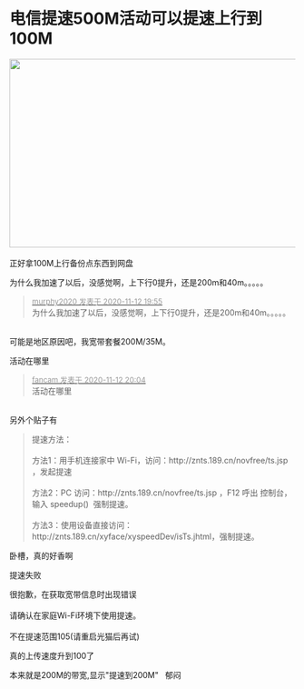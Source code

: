 # 电信提速500M活动可以提速上行到100M


<img id="aimg_Ks21l" onclick="zoom(this, this.src, 0, 0, 0)" class="zoom" width="600" height="332" src="https://s3.ax1x.com/2020/11/12/Bz2uuV.png" onmouseover="img_onmouseoverfunc(this)" onclick="zoom(this)" style="cursor:pointer" border="0" alt="" /><br />
<br />
正好拿100M上行备份点东西到网盘<img src="static/image/smiley/default/lol.gif" smilieid="12" border="0" alt="" /> 

为什么我加速了以后，没感觉啊，上下行0提升，还是200m和40m。。。。。

<div class="quote"><blockquote><font size="2"><a href="https://www.hostloc.com/forum.php?mod=redirect&amp;goto=findpost&amp;pid=9445149&amp;ptid=765942" target="_blank"><font color="#999999">murphy2020 发表于 2020-11-12 19:55</font></a></font><br />
为什么我加速了以后，没感觉啊，上下行0提升，还是200m和40m。。。。。</blockquote></div><br />
可能是地区原因吧，我宽带套餐200M/35M。

活动在哪里

<div class="quote"><blockquote><font size="2"><a href="https://www.hostloc.com/forum.php?mod=redirect&amp;goto=findpost&amp;pid=9445197&amp;ptid=765942" target="_blank"><font color="#999999">fancam 发表于 2020-11-12 20:04</font></a></font><br />
活动在哪里</blockquote></div><br />
另外个贴子有<br /><div class="quote"><blockquote>提速方法：<br />
<br />
方法1：用手机连接家中 Wi-Fi，访问：http://znts.189.cn/novfree/ts.jsp ，发起提速<br />
<br />
方法2：PC 访问：http://znts.189.cn/novfree/ts.jsp ，F12 呼出 控制台，输入 speedup()&nbsp;&nbsp;强制提速。<br />
<br />
方法3：使用设备直接访问：http://znts.189.cn/xyface/xyspeedDev/isTs.jhtml，强制提速。</blockquote></div>

<img id="aimg_tEK23" onclick="zoom(this, this.src, 0, 0, 0)" class="zoom" src="https://s3.ax1x.com/2020/11/12/Bzhkq0.png" onmouseover="img_onmouseoverfunc(this)" onload="thumbImg(this)" border="0" alt="" /><br />
卧槽，真的好香啊

提速失败

很抱歉，在获取宽带信息时出现错误<br />
<br />
请确认在家庭Wi-Fi环境下使用提速。<br />
<br />
不在提速范围105(请重启光猫后再试)

真的上传速度升到100了

本来就是200M的带宽,显示&quot;提速到200M&quot;&nbsp; &nbsp;郁闷<img src="static/image/smiley/default/sweat.gif" smilieid="10" border="0" alt="" />
